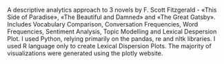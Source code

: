 A descriptive analytics approach to 3 novels by F. Scott Fitzgerald - «This Side of Paradise», «The Beautiful and Damned» and «The Great Gatsby». Includes Vocabulary Comparison, Conversation Frequencies, Word Frequencies, Sentiment Analysis, Topic Modelling and Lexical Despersion Plot.
I used Python, relying primarily on the pandas, re and nltk libraries. I used R language only to create Lexical Dispersion Plots. The majority of visualizations were generated using the plotly website.
